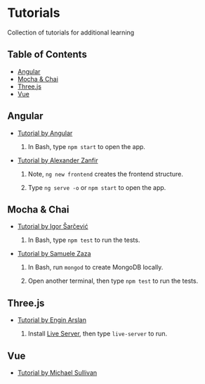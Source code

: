 # Tutorials

Collection of tutorials for additional learning


## Table of Contents

- [Angular](#angular)
- [Mocha & Chai](#mocha--chai)
- [Three.js](#threejs)
- [Vue](#vue)


## Angular

- [Tutorial by Angular](https://angular.io/tutorial/)

    1. In Bash, type `npm start` to open the app.


- [Tutorial by Alexander Zanfir](https://www.linkedin.com/learning/building-angular-and-node-apps-with-authentication/)

    1. Note, `ng new frontend` creates the frontend structure.
    
    1. Type `ng serve -o` or `npm start` to open the app.


## Mocha & Chai

- [Tutorial by Igor Šarčević](https://semaphoreci.com/community/tutorials/getting-started-with-node-js-and-mocha)

    1. In Bash, type `npm test` to run the tests.


- [Tutorial by Samuele Zaza](https://scotch.io/tutorials/test-a-node-restful-api-with-mocha-and-chai)

    1. In Bash, run `mongod` to create MongoDB locally.
    
    1. Open another terminal, then type `npm test` to run the tests.


## Three.js

- [Tutorial by Engin Arslan](https://www.linkedin.com/learning/learning-3d-graphics-on-the-web-with-three-js/)

    1. Install [Live Server](https://github.com/tapio/live-server), then type `live-server` to run.


## Vue

- [Tutorial by Michael Sullivan](https://www.linkedin.com/learning/learning-vue-js/)
